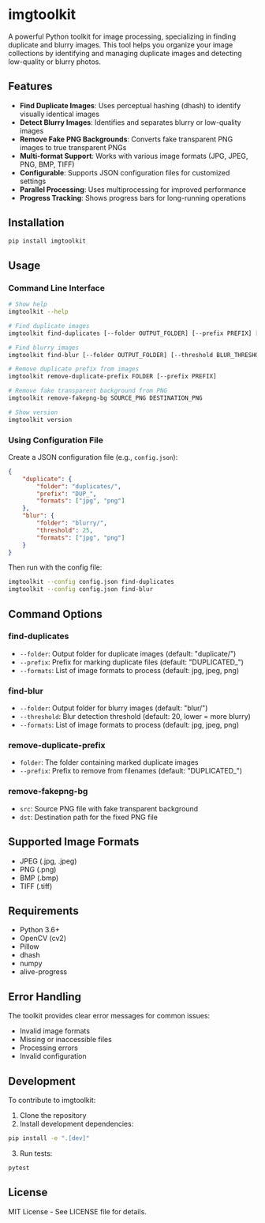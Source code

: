 # imgtoolkit

A powerful Python toolkit for image processing, specializing in finding duplicate and blurry images. This tool helps you organize your image collections by identifying and managing duplicate images and detecting low-quality or blurry photos.

## Features

- **Find Duplicate Images**: Uses perceptual hashing (dhash) to identify visually identical images
- **Detect Blurry Images**: Identifies and separates blurry or low-quality images
- **Remove Fake PNG Backgrounds**: Converts fake transparent PNG images to true transparent PNGs
- **Multi-format Support**: Works with various image formats (JPG, JPEG, PNG, BMP, TIFF)
- **Configurable**: Supports JSON configuration files for customized settings
- **Parallel Processing**: Uses multiprocessing for improved performance
- **Progress Tracking**: Shows progress bars for long-running operations

## Installation

```bash
pip install imgtoolkit
```

## Usage

### Command Line Interface

```bash
# Show help
imgtoolkit --help

# Find duplicate images
imgtoolkit find-duplicates [--folder OUTPUT_FOLDER] [--prefix PREFIX] [--formats jpg png]

# Find blurry images
imgtoolkit find-blur [--folder OUTPUT_FOLDER] [--threshold BLUR_THRESHOLD] [--formats jpg png]

# Remove duplicate prefix from images
imgtoolkit remove-duplicate-prefix FOLDER [--prefix PREFIX]

# Remove fake transparent background from PNG
imgtoolkit remove-fakepng-bg SOURCE_PNG DESTINATION_PNG

# Show version
imgtoolkit version
```

### Using Configuration File

Create a JSON configuration file (e.g., `config.json`):

```json
{
    "duplicate": {
        "folder": "duplicates/",
        "prefix": "DUP_",
        "formats": ["jpg", "png"]
    },
    "blur": {
        "folder": "blurry/",
        "threshold": 25,
        "formats": ["jpg", "png"]
    }
}
```

Then run with the config file:

```bash
imgtoolkit --config config.json find-duplicates
imgtoolkit --config config.json find-blur
```

## Command Options

### find-duplicates
- `--folder`: Output folder for duplicate images (default: "duplicate/")
- `--prefix`: Prefix for marking duplicate files (default: "DUPLICATED_")
- `--formats`: List of image formats to process (default: jpg, jpeg, png)

### find-blur
- `--folder`: Output folder for blurry images (default: "blur/")
- `--threshold`: Blur detection threshold (default: 20, lower = more blurry)
- `--formats`: List of image formats to process (default: jpg, jpeg, png)

### remove-duplicate-prefix
- `folder`: The folder containing marked duplicate images
- `--prefix`: Prefix to remove from filenames (default: "DUPLICATED_")

### remove-fakepng-bg
- `src`: Source PNG file with fake transparent background
- `dst`: Destination path for the fixed PNG file

## Supported Image Formats

- JPEG (.jpg, .jpeg)
- PNG (.png)
- BMP (.bmp)
- TIFF (.tiff)

## Requirements

- Python 3.6+
- OpenCV (cv2)
- Pillow
- dhash
- numpy
- alive-progress

## Error Handling

The toolkit provides clear error messages for common issues:
- Invalid image formats
- Missing or inaccessible files
- Processing errors
- Invalid configuration

## Development

To contribute to imgtoolkit:

1. Clone the repository
2. Install development dependencies:
```bash
pip install -e ".[dev]"
```
3. Run tests:
```bash
pytest
```

## License

MIT License - See LICENSE file for details.

